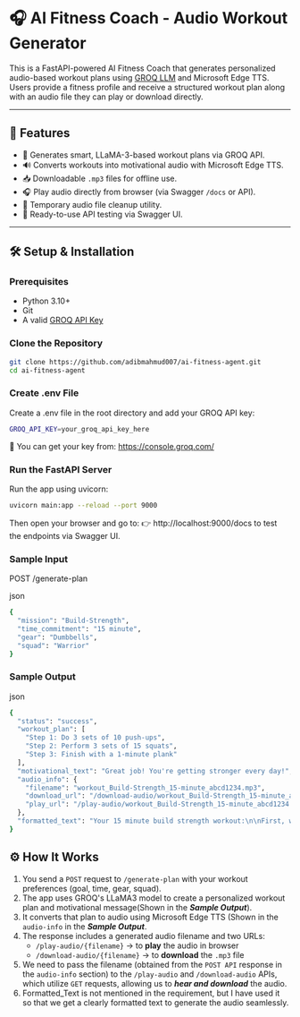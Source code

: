 # 🎧 AI Fitness Coach - Audio Workout Generator

This is a FastAPI-powered AI Fitness Coach that generates personalized audio-based workout plans using [GROQ LLM](https://groq.com) and Microsoft Edge TTS. Users provide a fitness profile and receive a structured workout plan along with an audio file they can play or download directly.

---

## 🚀 Features

- 🧠 Generates smart, LLaMA-3-based workout plans via GROQ API.
- 🔊 Converts workouts into motivational audio with Microsoft Edge TTS.
- 📥 Downloadable `.mp3` files for offline use.
- 🎧 Play audio directly from browser (via Swagger `/docs` or API).
- 🔄 Temporary audio file cleanup utility.
- 🧪 Ready-to-use API testing via Swagger UI.

---

## 🛠️ Setup & Installation

### Prerequisites

- Python 3.10+
- Git
- A valid [GROQ API Key](https://console.groq.com/)
  
### Clone the Repository

```bash
git clone https://github.com/adibmahmud007/ai-fitness-agent.git
cd ai-fitness-agent
```
### Create .env File
Create a .env file in the root directory and add your GROQ API key:
```bash
GROQ_API_KEY=your_groq_api_key_here
```
🔐 You can get your key from: https://console.groq.com/

### Run the FastAPI Server
Run the app using uvicorn:
```bash
uvicorn main:app --reload --port 9000
```
Then open your browser and go to:
👉 http://localhost:9000/docs to test the endpoints via Swagger UI.

### Sample Input
POST /generate-plan

json
```bash
{
  "mission": "Build-Strength",
  "time_commitment": "15 minute",
  "gear": "Dumbbells",
  "squad": "Warrior"
}
```
### Sample Output
json
```bash
{
  "status": "success",
  "workout_plan": [
    "Step 1: Do 3 sets of 10 push-ups",
    "Step 2: Perform 3 sets of 15 squats",
    "Step 3: Finish with a 1-minute plank"
  ],
  "motivational_text": "Great job! You're getting stronger every day!",
  "audio_info": {
    "filename": "workout_Build-Strength_15-minute_abcd1234.mp3",
    "download_url": "/download-audio/workout_Build-Strength_15-minute_abcd1234.mp3",
    "play_url": "/play-audio/workout_Build-Strength_15-minute_abcd1234.mp3"
  },
  "formatted_text": "Your 15 minute build strength workout:\n\nFirst, we'll do 3 sets of 10 push-ups...\n\nMotivation for today:\nGreat job! You're getting stronger every day!"
}
```
## ⚙️ How It Works 

1. You send a `POST` request to `/generate-plan` with your workout preferences (goal, time, gear, squad).
2. The app uses GROQ's LLaMA3 model to create a personalized workout plan and motivational message(Shown in the ***Sample Output***).
3. It converts that plan to audio using Microsoft Edge TTS (Shown in the `audio-info` in the ***Sample Output***.
4. The response includes a generated audio filename and two URLs:
   - `/play-audio/{filename}` → to **play** the audio in browser
   - `/download-audio/{filename}` → to **download** the `.mp3` file
5. We need to pass the filename (obtained from the `POST API` response in the `audio-info` section) to the `/play-audio` and `/download-audio` APIs, which utilize `GET` requests, allowing us to ***hear and download*** the audio.
6. Formatted_Text is not mentioned in the requirement, but I have used it so that we get a clearly formatted text to generate the audio seamlessly.

